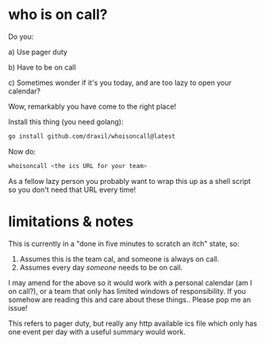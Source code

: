# who is on call?

Do you:
 
a) Use pager duty

b) Have to be on call 

c) Sometimes wonder if it's you today, and are too lazy to open your calendar?

Wow, remarkably you have come to the right place!

Install this thing (you need golang):

```sh
go install github.com/draxil/whoisoncall@latest
```

Now do:

```sh
whoisoncall <the ics URL for your team>
```

As a fellow lazy person you probably want to wrap this up as a shell script so you don't need that URL every time!

# limitations & notes

This is currently in a "done in five minutes to scratch an itch" state, so:

1. Assumes this is the team cal, and someone is always on call.
2. Assumes every day *someone* needs to be on call.

I may amend for the above so it would work with a personal calendar (am I on call?), or a team that only has limited windows of responsibility. If you somehow are reading this and care about these things.. Please pop me an issue!

This refers to pager duty, but really any http available ics file which only has one event per day with a useful summary would work.
